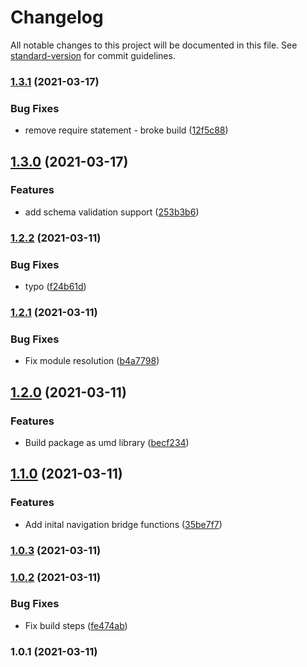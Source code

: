 # Changelog

All notable changes to this project will be documented in this file. See [standard-version](https://github.com/conventional-changelog/standard-version) for commit guidelines.

### [1.3.1](https://github.com/forward-distribution/bridget/compare/v1.3.0...v1.3.1) (2021-03-17)


### Bug Fixes

* remove require statement - broke build ([12f5c88](https://github.com/forward-distribution/bridget/commit/12f5c88145b9fd70baf06b13f1b87dc191a1e840))

## [1.3.0](https://github.com/forward-distribution/bridget/compare/v1.2.2...v1.3.0) (2021-03-17)


### Features

* add schema validation support ([253b3b6](https://github.com/forward-distribution/bridget/commit/253b3b6dad0b09fbd51c0c988719f1b49e039e0a))

### [1.2.2](https://github.com/forward-distribution/bridget/compare/v1.2.1...v1.2.2) (2021-03-11)


### Bug Fixes

* typo ([f24b61d](https://github.com/forward-distribution/bridget/commit/f24b61dda7602be51ef8e21061ccc006d595e93b))

### [1.2.1](https://github.com/forward-distribution/bridget/compare/v1.2.0...v1.2.1) (2021-03-11)


### Bug Fixes

* Fix module resolution ([b4a7798](https://github.com/forward-distribution/bridget/commit/b4a7798d6d0c0622e4b41927f24058650d304b83))

## [1.2.0](https://github.com/forward-distribution/bridget/compare/v1.1.0...v1.2.0) (2021-03-11)


### Features

* Build package as umd library ([becf234](https://github.com/forward-distribution/bridget/commit/becf234603bac52d061142d480de5398df9faf22))

## [1.1.0](https://github.com/forward-distribution/bridget/compare/v1.0.3...v1.1.0) (2021-03-11)


### Features

* Add inital navigation bridge functions ([35be7f7](https://github.com/forward-distribution/bridget/commit/35be7f7d6a238be59dc2d8bb9cd8cef721e3aecf))

### [1.0.3](https://github.com/forward-distribution/bridget/compare/v1.0.2...v1.0.3) (2021-03-11)

### [1.0.2](https://github.com/forward-distribution/bridget/compare/v1.0.1...v1.0.2) (2021-03-11)


### Bug Fixes

* Fix build steps ([fe474ab](https://github.com/forward-distribution/bridget/commit/fe474ab89838a669421236ae11e0c2dfe61038e6))

### 1.0.1 (2021-03-11)

